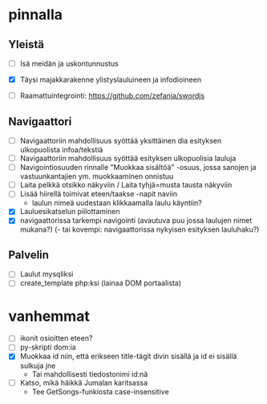 
pinnalla
========

Yleistä
----------

- [ ] Isä meidän ja uskontunnustus
- [x] Täysi majakkarakenne ylistyslauluineen ja infodioineen
- [ ] Raamattuintegrointi: https://github.com/zefanja/swordjs


Navigaattori
----------------

- [ ] Navigaattoriin mahdollisuus syöttää yksittäinen dia esityksen ulkopuolista infoa/tekstiä
- [ ] Navigaattoriin mahdollisuus syöttää  esityksen ulkopuolisia lauluja
- [ ] Navigointiosuuden rinnalle "Muokkaa sisältöä" -osuus, jossa sanojen ja vastuunkantajien ym. muokkaaminen onnistuu
- [ ] Laita pelkkä otsikko näkyviin / Laita tyhjä=musta tausta näkyviin
- [ ] Lisää hiirellä toimivat eteen/taakse -napit naviin
    - laulun nimeä uudestaan klikkaamalla laulu käyntiin?
- [X] Lauluesikatselun piilottaminen
- [X] navigaattorissa tarkempi navigointi (avautuva puu jossa laulujen nimet mukana?)
    (- tai kovempi: navigaattorissa nykyisen esityksen lauluhaku?)
    
Palvelin
-----------------
- [ ] Laulut mysqliksi
- [ ] create_template php:ksi (lainaa DOM portaalista)

vanhemmat
=========

- [ ] ikonit osioitten eteen?
- [ ] py-skripti dom:ia
- [x] Muokkaa id niin, että erikseen title-tägit divin sisällä ja id ei sisällä sulkuja jne
    - Tai mahdollisesti tiedostonimi id:nä
- [ ] Katso, mikä häikkä Jumalan karitsassa 
    - Tee GetSongs-funkiosta case-insensitive
